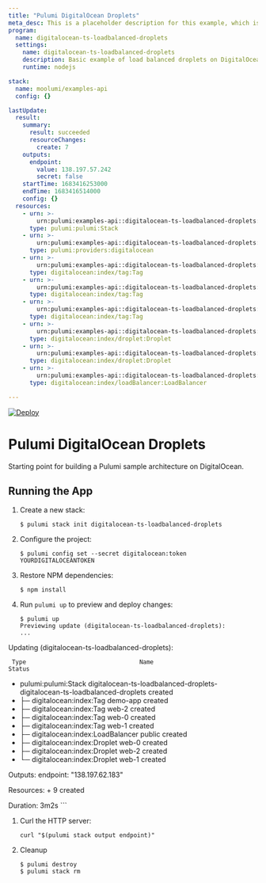 ```yaml
---
title: "Pulumi DigitalOcean Droplets"
meta_desc: This is a placeholder description for this example, which is an interesting example of how to do something with Pulumi.
program:
  name: digitalocean-ts-loadbalanced-droplets
  settings:
    name: digitalocean-ts-loadbalanced-droplets
    description: Basic example of load balanced droplets on DigitalOcean
    runtime: nodejs

stack:
  name: moolumi/examples-api
  config: {}

lastUpdate:
  result:
    summary:
      result: succeeded
      resourceChanges:
        create: 7
    outputs:
      endpoint:
        value: 138.197.57.242
        secret: false
    startTime: 1683416253000
    endTime: 1683416514000
    config: {}
  resources:
    - urn: >-
        urn:pulumi:examples-api::digitalocean-ts-loadbalanced-droplets::pulumi:pulumi:Stack::digitalocean-ts-loadbalanced-droplets-examples-api
      type: pulumi:pulumi:Stack
    - urn: >-
        urn:pulumi:examples-api::digitalocean-ts-loadbalanced-droplets::pulumi:providers:digitalocean::default_4_19_1
      type: pulumi:providers:digitalocean
    - urn: >-
        urn:pulumi:examples-api::digitalocean-ts-loadbalanced-droplets::digitalocean:index/tag:Tag::web-0
      type: digitalocean:index/tag:Tag
    - urn: >-
        urn:pulumi:examples-api::digitalocean-ts-loadbalanced-droplets::digitalocean:index/tag:Tag::demo-app-examples-api
      type: digitalocean:index/tag:Tag
    - urn: >-
        urn:pulumi:examples-api::digitalocean-ts-loadbalanced-droplets::digitalocean:index/tag:Tag::web-1
      type: digitalocean:index/tag:Tag
    - urn: >-
        urn:pulumi:examples-api::digitalocean-ts-loadbalanced-droplets::digitalocean:index/droplet:Droplet::web-0
      type: digitalocean:index/droplet:Droplet
    - urn: >-
        urn:pulumi:examples-api::digitalocean-ts-loadbalanced-droplets::digitalocean:index/droplet:Droplet::web-1
      type: digitalocean:index/droplet:Droplet
    - urn: >-
        urn:pulumi:examples-api::digitalocean-ts-loadbalanced-droplets::digitalocean:index/loadBalancer:LoadBalancer::public
      type: digitalocean:index/loadBalancer:LoadBalancer

---
```


[![Deploy](https://get.pulumi.com/new/button.svg)](https://app.pulumi.com/new?template=https://github.com/pulumi/examples/blob/master/digitalocean-ts-loadbalanced-droplets/README.md)

# Pulumi DigitalOcean Droplets

Starting point for building a Pulumi sample architecture on DigitalOcean.

## Running the App

1.  Create a new stack:

    ```
    $ pulumi stack init digitalocean-ts-loadbalanced-droplets
    ```

1.  Configure the project:

    ```
    $ pulumi config set --secret digitalocean:token YOURDIGITALOCEANTOKEN
    ```

1.  Restore NPM dependencies:

    ```
    $ npm install
    ```

1.  Run `pulumi up` to preview and deploy changes:

    ``` 
    $ pulumi up
    Previewing update (digitalocean-ts-loadbalanced-droplets):
    ...

Updating (digitalocean-ts-loadbalanced-droplets):

     Type                                Name                                                                         Status
 +   pulumi:pulumi:Stack                 digitalocean-ts-loadbalanced-droplets-digitalocean-ts-loadbalanced-droplets  created
 +   ├─ digitalocean:index:Tag           demo-app                                                                     created
 +   ├─ digitalocean:index:Tag           web-2                                                                        created
 +   ├─ digitalocean:index:Tag           web-0                                                                        created
 +   ├─ digitalocean:index:Tag           web-1                                                                        created
 +   ├─ digitalocean:index:LoadBalancer  public                                                                       created
 +   ├─ digitalocean:index:Droplet       web-0                                                                        created
 +   ├─ digitalocean:index:Droplet       web-2                                                                        created
 +   └─ digitalocean:index:Droplet       web-1                                                                        created

Outputs:
    endpoint: "138.197.62.183"

Resources:
    + 9 created

Duration: 3m2s
    ```

1.  Curl the HTTP server:

    ```
    curl "$(pulumi stack output endpoint)"
    ```

1. Cleanup

    ```
    $ pulumi destroy
    $ pulumi stack rm
    ```

